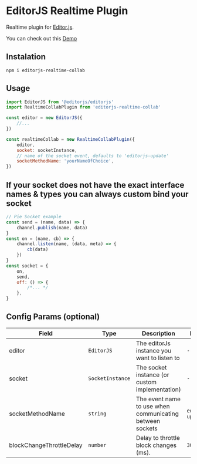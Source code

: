 # EditorJS Realtime Plugin

Realtime plugin for [Editor.js](https://editorjs.io).

You can check out this
[Demo](https://sebmeister2077.github.io/editorjs-realtime-collab/)

## Instalation

```shell
npm i editorjs-realtime-collab
```

## Usage

```js
import EditorJS from '@editorjs/editorjs'
import RealtimeCollabPlugin from 'editorjs-realtime-collab'

const editor = new EditorJS({
    //...
})

const realtimeCollab = new RealtimeCollabPlugin({
    editor,
    socket: socketInstance,
    // name of the socket event, defaults to 'editorjs-update'
    socketMethodName: 'yourNameOfChoice',
})
```

## If your socket does not have the exact interface names & types you can always custom bind your socket

```js
// Pie Socket example
const send = (name, data) => {
    channel.publish(name, data)
}
const on = (name, cb) => {
    channel.listen(name, (data, meta) => {
        cb(data)
    })
}
const socket = {
    on,
    send,
    off: () => {
        /*... */
    },
}
```

## Config Params (optional)

| Field                    | Type             | Description                                              | Default           |
| ------------------------ | ---------------- | -------------------------------------------------------- | ----------------- |
| editor                   | `EditorJS`       | The editorJs instance you want to listen to              | `-`               |
| socket                   | `SocketInstance` | The socket instance (or custom implementation)           | `-`               |
| socketMethodName         | `string`         | The event name to use when communicating between sockets | `editorjs-update` |
| blockChangeThrottleDelay | `number`         | Delay to throttle block changes (ms).                    | `300`             |
